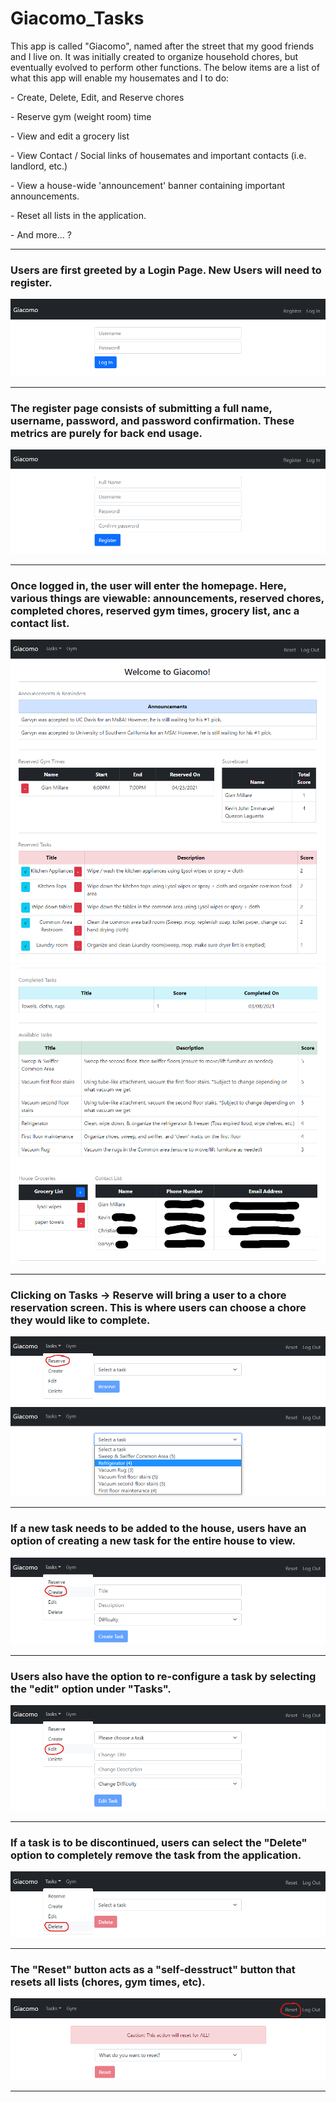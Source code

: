# Giacomo_Tasks

This app is called "Giacomo", named after the street that my good friends and I live on. It was initially created to organize household chores, but eventually evolved to perform other functions. The below items are a list of what this app will enable my housemates and I to do:

<p> - Create, Delete, Edit, and Reserve chores </p>
<p> - Reserve gym (weight room) time </p>
<p> - View and edit a grocery list </p>
<p> - View Contact / Social links of housemates and important contacts (i.e. landlord, etc.) </p>
<p> - View a house-wide 'announcement' banner containing important announcements. </p>
<p> - Reset all lists in the application. </p>
<p> - And more... ? </p>

<hr>

### Users are first greeted by a Login Page. New Users will need to register.
<img src="images/login.png">
<br>

<hr>

### The register page consists of submitting a full name, username, password, and password confirmation. These metrics are purely for back end usage.
<img src="images/register.png">
<br>

<hr>

### Once logged in, the user will enter the homepage. Here, various things are viewable: announcements, reserved chores, completed chores, reserved gym times, grocery list, anc a contact list.
<img src="images/homepage1.png">
<img src="images/homepage2.png">
<br>

<hr>

### Clicking on Tasks -> Reserve will bring a user to a chore reservation screen. This is where users can choose a chore they would like to complete.
<img src="images/reserve1.png">
<img src="images/reserve2.png">
<br>

<hr>

### If a new task needs to be added to the house, users have an option of creating a new task for the entire house to view.
<img src="images/create.png">
<br>

<hr>

### Users also have the option to re-configure a task by selecting the "edit" option under "Tasks".
<img src="images/edit.png">
<br>

<hr>

### If a task is to be discontinued, users can select the "Delete" option to completely remove the task from the application.
<img src="images/delete.png">
<br>

<hr>

### The "Reset" button acts as a "self-desstruct" button that resets all lists (chores, gym times, etc).
<img src="images/reset.png">
<br>

<hr>

